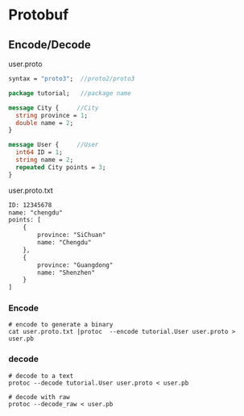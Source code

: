 # Protobuf

## Encode/Decode

user.proto
```proto
syntax = "proto3";  //proto2/proto3

package tutorial;   //package name

message City {     //City
  string province = 1;
  double name = 2;
}

message User {     //User
  int64 ID = 1;
  string name = 2;
  repeated City points = 3;
}
```

user.proto.txt
```txt
ID: 12345678
name: "chengdu"
points: [
    {
        province: "SiChuan"
        name: "Chengdu"
    },
    {
        province: "Guangdong"
        name: "Shenzhen"
    }
]
```

### Encode

```shell
# encode to generate a binary
cat user.proto.txt |protoc  --encode tutorial.User user.proto > user.pb
```

### decode
```shell
# decode to a text
protoc --decode tutorial.User user.proto < user.pb

# decode with raw
protoc --decode_raw < user.pb
```
